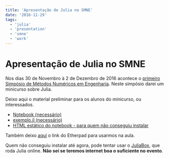 ```yaml
---
title: 'Apresentação de Julia no SMNE'
date: '2016-11-29'
tags:
  - 'julia'
  - 'presentation'
  - 'smne'
  - 'work'
---
```


# Apresentação de Julia no SMNE

Nos dias 30 de Novembro à 2 de Dezembro de 2016 acontece o [primeiro Simpósio
de Métodos Numéricos em Engenharia](http://eventos.ufpr.br/smne/SMNE1).
Neste simpósio darei um minicurso sobre Julia.

Deixo aqui o material preliminar para os alunos do minicurso, ou interessados.

- [Notebook (necessário)](/blog/smne-julia.ipynb)
- [exemplo.jl (necessário)](/blog/exemplo.jl)
- [HTML estático do notebook - para quem não conseguiu
  instalar](/blog/smne-julia.html)

Também deixo [aqui](https://pad.riseup.net/p/aCXYqUjz3cCS) o link do Etherpad
para usarmos na aula.

Quem não conseguiu instalar até agora, pode tentar usar o
[JuliaBox](https://juliabox.com/), que roda Julia online. **Não sei se teremos
internet boa o suficiente no evento**.
